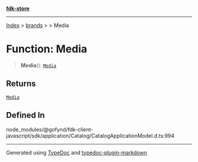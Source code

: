 [**fdk-store**](../../../README.md)
***

[Index](../../../API.md) > [brands](../../README.md) > [<internal>](../README.md) > Media

# Function: Media

> **Media**(): [`Media`](../type-aliases/type-alias.Media.md)

## Returns

[`Media`](../type-aliases/type-alias.Media.md)

## Defined In

node\_modules/@gofynd/fdk-client-javascript/sdk/application/Catalog/CatalogApplicationModel.d.ts:994

***
Generated using [TypeDoc](https://typedoc.org/) and [typedoc-plugin-markdown](https://www.npmjs.com/package/typedoc-plugin-markdown)
